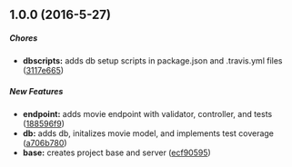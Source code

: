 ## 1.0.0 (2016-5-27)

##### Chores

* **dbscripts:** adds db setup scripts in package.json and .travis.yml files ([3117e665](https://github.com/keenadams/sfmovies/commit/3117e66514ef9e2527ea8caeb3d4176a9fa5b305))

##### New Features

* **endpoint:** adds movie endpoint with validator, controller, and tests ([188596f9](https://github.com/keenadams/sfmovies/commit/188596f9adc149ca2fbfb426383702313833a577))
* **db:** adds db, initalizes movie model, and implements test coverage ([a706b780](https://github.com/keenadams/sfmovies/commit/a706b780fda6203a151fc4f8e53d1a253a9fefa0))
* **base:** creates project base and server ([ecf90595](https://github.com/keenadams/sfmovies/commit/ecf90595db9316c2e13985e76078ba6bddc2300b))

